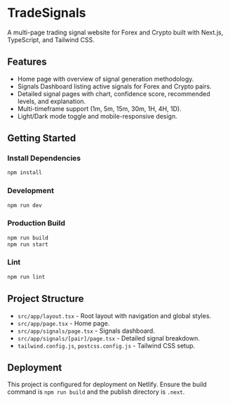 # TradeSignals

A multi-page trading signal website for Forex and Crypto built with Next.js, TypeScript, and Tailwind CSS.

## Features
- Home page with overview of signal generation methodology.
- Signals Dashboard listing active signals for Forex and Crypto pairs.
- Detailed signal pages with chart, confidence score, recommended levels, and explanation.
- Multi-timeframe support (1m, 5m, 15m, 30m, 1H, 4H, 1D).
- Light/Dark mode toggle and mobile-responsive design.

## Getting Started

### Install Dependencies

```bash
npm install
```

### Development

```bash
npm run dev
```

### Production Build

```bash
npm run build
npm run start
```

### Lint

```bash
npm run lint
```

## Project Structure

- `src/app/layout.tsx` - Root layout with navigation and global styles.
- `src/app/page.tsx` - Home page.
- `src/app/signals/page.tsx` - Signals dashboard.
- `src/app/signals/[pair]/page.tsx` - Detailed signal breakdown.
- `tailwind.config.js`, `postcss.config.js` - Tailwind CSS setup.

## Deployment

This project is configured for deployment on Netlify. Ensure the build command is `npm run build` and the publish directory is `.next`.
